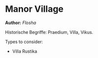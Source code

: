 # Manor Village

**Author:** *Flosha*


Historische Begriffe: Praedium, Villa, Vikus.


Types to consider:
* Villa Rustika